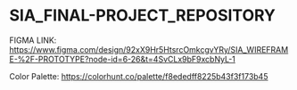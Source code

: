 # SIA_FINAL-PROJECT_REPOSITORY

FIGMA LINK:
https://www.figma.com/design/92xX9Hr5HtsrcOmkcgvYRy/SIA_WIREFRAME-%2F-PROTOTYPE?node-id=6-26&t=4SvCLx9bF9xcbNyL-1

Color Palette:
https://colorhunt.co/palette/f8ededff8225b43f3f173b45


